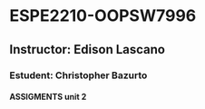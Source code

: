 # ESPE2210-OOPSW7996
## Instructor: Edison Lascano
### Estudent: Christopher Bazurto
#### ASSIGMENTS unit 2

